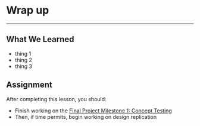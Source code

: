
# Wrap up
----


## What We Learned
- thing 1
- thing 2
- thing 3


## Assignment

After completing this lesson, you should:
- Finish working on the [Final Project Milestone 1: Concept Testing](/concept-testing.html)
- Then, if time permits, begin working on design replication
